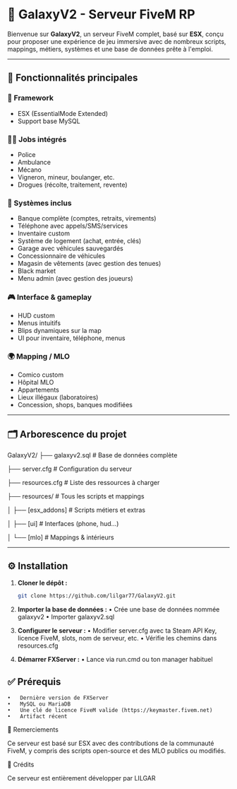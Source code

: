 # 🌌 GalaxyV2 - Serveur FiveM RP

Bienvenue sur **GalaxyV2**, un serveur FiveM complet, basé sur **ESX**, conçu pour proposer une expérience de jeu immersive avec de nombreux scripts, mappings, métiers, systèmes et une base de données prête à l'emploi.

---

## 🔧 Fonctionnalités principales

### 🧠 Framework
- ESX (EssentialMode Extended)
- Support base MySQL

### 👮‍♂️ Jobs intégrés
- Police
- Ambulance
- Mécano
- Vigneron, mineur, boulanger, etc.
- Drogues (récolte, traitement, revente)

### 🏦 Systèmes inclus
- Banque complète (comptes, retraits, virements)
- Téléphone avec appels/SMS/services
- Inventaire custom
- Système de logement (achat, entrée, clés)
- Garage avec véhicules sauvegardés
- Concessionnaire de véhicules
- Magasin de vêtements (avec gestion des tenues)
- Black market
- Menu admin (avec gestion des joueurs)

### 🎮 Interface & gameplay
- HUD custom
- Menus intuitifs
- Blips dynamiques sur la map
- UI pour inventaire, téléphone, menus

### 🌍 Mapping / MLO
- Comico custom
- Hôpital MLO
- Appartements
- Lieux illégaux (laboratoires)
- Concession, shops, banques modifiées

---

## 🗂️ Arborescence du projet

GalaxyV2/
├── galaxyv2.sql          # Base de données complète

├── server.cfg            # Configuration du serveur

├── resources.cfg         # Liste des ressources à charger

├── resources/            # Tous les scripts et mappings

│   ├── [esx_addons]      # Scripts métiers et extras

│   ├── [ui]              # Interfaces (phone, hud…)

│   └── [mlo]             # Mappings & intérieurs


---

## ⚙️ Installation

1. **Cloner le dépôt :**
   ```bash
   git clone https://github.com/lilgar77/GalaxyV2.git
   ```

2.	**Importer la base de données :**
	•	Crée une base de données nommée galaxyv2
	•	Importer galaxyv2.sql

3.	**Configurer le serveur :**
	•	Modifier server.cfg avec ta Steam API Key, licence FiveM, slots, nom de serveur, etc.
	•	Vérifie les chemins dans resources.cfg

4.	**Démarrer FXServer :**
	•	Lance via run.cmd ou ton manager habituel

## ✅ Prérequis
	•	Dernière version de FXServer
	•	MySQL ou MariaDB
	•	Une clé de licence FiveM valide (https://keymaster.fivem.net)
	•	Artifact récent

🙏 Remerciements

Ce serveur est basé sur ESX avec des contributions de la communauté FiveM, y compris des scripts open-source et des MLO publics ou modifiés.

🙌 Crédits

Ce serveur est entièrement développer par LILGAR
